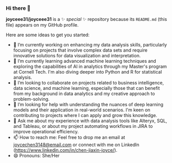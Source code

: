 ### Hi there 👋

**joyceee31/joyceee31** is a ✨ _special_ ✨ repository because its `README.md` (this file) appears on my GitHub profile.

Here are some ideas to get you started:

- 🔭 I’m currently working on enhancing my data analysis skills, particularly focusing on projects that involve complex data sets and require innovative solutions for data visualization and interpretation.
- 🌱 I’m currently learning advanced machine learning techniques and exploring the capabilities of AI in analytics through my Master's program at Cornell Tech. I'm also diving deeper into Python and R for statistical analysis.
- 👯 I’m looking to collaborate on projects related to business intelligence, data science, and machine learning, especially those that can benefit from my background in data analytics and my creative approach to problem-solving.
- 🤔 I’m looking for help with understanding the nuances of deep learning models and their application in real-world scenarios. I'm keen on contributing to projects where I can apply and grow this knowledge.
- 💬 Ask me about my experience with data analysis tools like Alteryx, SQL, and Tableau, or about my project automating workflows in JIRA to improve operational efficiency.
- 📫 How to reach me: Feel free to drop me an email at joycechen3148@email.com or connect with me on LinkedIn (https://www.linkedin.com/in/chen-jiaxin-joyce/).
- 😄 Pronouns: She/Her

